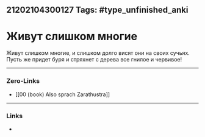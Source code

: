 21202104300127
Tags: #type_unfinished_anki 
---
# Живут слишком многие

Живут слишком многие, и слишком долго висят они на своих сучьях. Пусть же придет буря и стряхнет с дерева все гнилое и червивое!

---
### Zero-Links
- [[00 (book) Also sprach Zarathustra]]
---
### Links
-